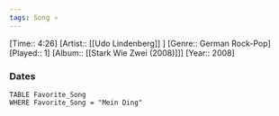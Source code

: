 ```yaml
---
tags: Song ⭐ 
---
```

[Time:: 4:26]
[Artist:: [[Udo Lindenberg]] ]
[Genre:: German Rock-Pop]
[Played:: 1]
[Album:: [[Stark Wie Zwei (2008)]]]
[Year:: 2008]
### Dates
````dataview
TABLE Favorite_Song
WHERE Favorite_Song = "Mein Ding"
````